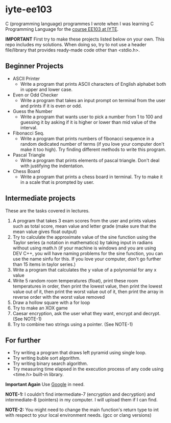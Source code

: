 # iyte-ee103
C (programming language) programmes I wrote when I was learning C Programming Language for the [course EE103 at IYTE](https://eee.iyte.edu.tr/wp-content/uploads/sites/88/2022/05/Ders-i%C3%A7erikleri-IngilizceECTS.pdf).

**IMPORTANT**
First try to make these projects listed below on your own. This repo includes my solutions.
When doing so, try to not use a header file/library that provides ready-made code other than <stdio.h>.

## Beginner Projects
* ASCII Printer
  * Write a program that prints ASCII characters of English alphabet both in upper and lower case.
* Even or Odd Checker
  * Write a program that takes an input prompt on terminal from the user and prints if it is even or odd.
* Guess the Number
  * Write a program that wants user to pick a number from 1 to 100 and guessing it by asking if it is higher or lower than mid value of the interval.
* Fibonacci Seq.
  * Write a program that prints numbers of fibonacci sequence in a random dedicated number of terms (if you love your computer don't make it too high). Try finding different methods to write this program. 
* Pascal Triangle
  * Write a program that prints elements of pascal triangle. Don't deal with justifying the indentation.
* Chess Board
  * Write a program that prints a chess board in terminal. Try to make it in a scale that is prompted by user.

## Intermediate projects
These are the tasks covered in lectures.

1) A program that takes 3 exam scores from the user and prints values such as total score, mean value and letter grade (make sure that the mean value gives float output)
2) Try to calculate the approximate value of the sine function using the Taylor series (a notation in mathematics) by taking input in radians without using math.h (if your machine is windows and you are using DEV C++, you will have naming problems for the sine function, you can use the name sinfu for this. If you love your computer, don't go further than 15 items in taylor series.)
3) Write a program that calculates the y value of a polynomial for any x value
4) Write 5 random room temperatures (float), print these room temperatures in order, then print the lowest value, then print the lowest value out of it, then print the worst value out of it, then print the array in reverse order with the worst value removed
5) Draw a hollow square with a for loop
6) Try to make an XOX game
7) Caesar encryption, ask the user what they want, encrypt and decrypt. (See NOTE-1)
8) Try to combine two strings using a pointer. (See NOTE-1)

## For further
* Try writing a program that draws left pyramid using single loop.
* Try writing buble sort algorithm.
* Try writing binary search algorithm.
* Try measuring time elapsed in the execution process of any code using <time.h> built-in library.

**Important Again**
Use [Google](https://google.com) in need.


**NOTE-1:** I couldn't find intermediate-7 (encryption and decryption) and intermediate-8 (pointers) in my computer. I will upload them if I can find.

**NOTE-2:** You might need to change the main function's return type to int with respect to your local environment needs. (gcc or clang versions) 

